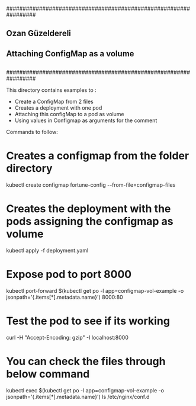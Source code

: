 #################################################################
##
##
## Ozan Güzeldereli
##
## Attaching ConfigMap as a volume
##
#################################################################

This directory contains examples to :
- Create a ConfigMap from 2 files
- Creates a deployment with one pod
- Attaching this configMap to a pod as volume
- Using values in Configmap as arguments for the comment

Commands to follow:

# Creates a configmap from the folder directory
kubectl create configmap fortune-config --from-file=configmap-files

# Creates the deployment with the pods assigning the configmap as volume
kubectl apply -f deployment.yaml

# Expose pod to port 8000
kubectl port-forward $(kubectl get po -l app=configmap-vol-example -o jsonpath='{.items[*].metadata.name}') 8000:80

# Test the pod to see if its working
curl -H "Accept-Encoding: gzip" -I localhost:8000

# You can check the files through below command 
kubectl exec $(kubectl get po -l app=configmap-vol-example -o jsonpath='{.items[*].metadata.name}') ls /etc/nginx/conf.d

